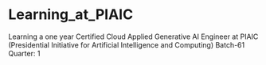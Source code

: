 # Learning_at_PIAIC
Learning a one year Certified Cloud Applied Generative AI Engineer at PIAIC (Presidential Initiative for Artificial Intelligence and Computing) Batch-61 Quarter: 1
